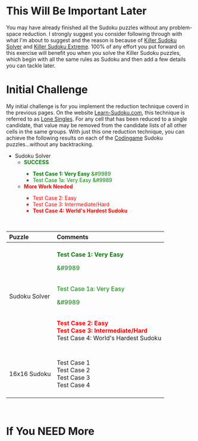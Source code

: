 # This Will Be Important Later

You may have already finished all the Sudoku puzzles without any problem-space reduction. I strongly suggest you consider following through with what I'm about to suggest and the reason is because of [Killer Sudoku Solver](https://www.codingame.com/training/medium/killer-sudoku-solver) and [Killer Sudoku Extreme](https://www.codingame.com/training/hard/killer-sudoku-extreme-challenge). 100% of any effort you put forward on this exercise will benefit you when you solve the Killer Sudoku puzzles, which begin with all the same rules as Sudoku and then add a few details you can tackle later.

# Initial Challenge

My initial challenge is for you implement the reduction technique coverd in the previous pages. On the website [Learn-Sudoku.com](https://learn-sudoku.com), this technique is referred to as [Lone Singles](https://learn-sudoku.com/lone-singles.html). For any cell that has been reduced to a single candidate, that value may be removed from the candidate lists of all other cells in the same groups. With just this one reduction technique, you can achieve the following results on each of the [Codingame](https://www.codingame.com/) Sudoku puzzles...without any backtracking.

* Sudoku Solver
  * <span style="color:green">__SUCCESS__
    * __Test Case 1: Very Easy__ &#9989
    * Test Case 1a: Very Easy</span> &#9989
  * <span style="color:red">__More Work Needed__
    * Test Case 2: Easy
    * Test Case 3: Intermediate/Hard
    * __Test Case 4: World's Hardest Sudoku__</span>

<BR>

| Puzzle | Comments                                |
|:--|:------------------------------------------------------------------|
| Sudoku Solver|<BR><span style="color:green">__Test Case 1: Very Easy__ <p>&#9989</p><BR>Test Case 1a: Very Easy <p>&#9989</p></span><BR><span style="color:red">__Test Case 2: Easy<BR>Test Case 3: Intermediate/Hard__</span><BR>Test Case 4: World's Hardest Sudoku</span><BR><BR>|
| 16x16 Sudoku |<BR>Test Case 1<BR>Test Case 2<BR>Test Case 3<BR>Test Case 4<BR><BR>|

<BR>




# If You NEED More

